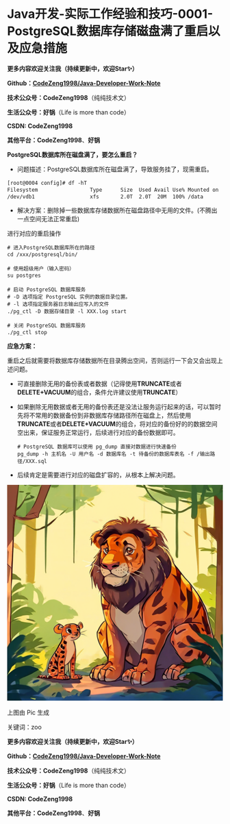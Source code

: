 # Java开发-实际工作经验和技巧-0001-PostgreSQL数据库存储磁盘满了重启以及应急措施

**更多内容欢迎关注我（持续更新中，欢迎Star✨）**

**Github：[CodeZeng1998/Java-Developer-Work-Note](https://github.com/CodeZeng1998/Java-Developer-Work-Note)**

**技术公众号：CodeZeng1998**（纯纯技术文）

**生活公众号：好锅**（Life is more than code）

**CSDN: CodeZeng1998**

**其他平台：CodeZeng1998**、**好锅**





**PostgreSQL数据库所在磁盘满了，要怎么重启？**

* 问题描述：PostgreSQL数据库所在磁盘满了，导致服务挂了，现需重启。

```shell
[root@0004 config]# df -hT
Filesystem                 Type      Size  Used Avail Use% Mounted on
/dev/vdb1                  xfs       2.0T  2.0T  20M  100% /data
```

* 解决方案：删除掉一些数据库存储数据所在磁盘路径中无用的文件。(不腾出一点空间无法正常重启)

进行对应的重启操作

```shell
# 进入PostgreSQL数据库所在的路径
cd /xxx/postgresql/bin/

# 使用超级用户（输入密码）
su postgres

# 启动 PostgreSQL 数据库服务
# -D 选项指定 PostgreSQL 实例的数据目录位置。
# -l 选项指定服务器日志输出应写入的文件
./pg_ctl -D 数据存储目录 -l XXX.log start

# 关闭 PostgreSQL 数据库服务
./pg_ctl stop
```



**应急方案：**

重启之后就需要将数据库存储数据所在目录腾出空间，否则运行一下会又会出现上述问题。

* 可直接删除无用的备份表或者数据（记得使用**TRUNCATE**或者**DELETE+VACUUM**的组合，条件允许建议使用**TRUNCATE**）

* 如果删除无用数据或者无用的备份表还是没法让服务运行起来的话，可以暂时先将不常用的数据备份到非数据库存储路径所在磁盘上，然后使用**TRUNCATE**或者**DELETE+VACUUM**的组合，将对应的备份好的的数据空间空出来，保证服务正常运行，后续进行对应的备份数据即可。

  ```shell
  # PostgreSQL 数据库可以使用 pg_dump 直接对数据进行快速备份
  pg_dump -h 主机名 -U 用户名 -d 数据库名 -t 待备份的数据库表名 -f /输出路径/XXX.sql
  ```

* 后续肯定是需要进行对应的磁盘扩容的，从根本上解决问题。





![](https://github.com/CodeZeng1998/Java-Developer-Work-Note/blob/main/WorkExperience&Skills/image/Java%E5%BC%80%E5%8F%91-%E5%AE%9E%E9%99%85%E5%B7%A5%E4%BD%9C%E7%BB%8F%E9%AA%8C%E5%92%8C%E6%8A%80%E5%B7%A7-0001-PostgreSQL%E6%95%B0%E6%8D%AE%E5%BA%93%E5%AD%98%E5%82%A8%E7%A3%81%E7%9B%98%E6%BB%A1%E4%BA%86%E9%87%8D%E5%90%AF%E4%BB%A5%E5%8F%8A%E5%BA%94%E6%80%A5%E6%8E%AA%E6%96%BD.png?raw=true)

上图由 Pic 生成

关键词：zoo





**更多内容欢迎关注我（持续更新中，欢迎Star✨）**

**Github：[CodeZeng1998/Java-Developer-Work-Note](https://github.com/CodeZeng1998/Java-Developer-Work-Note)**

**技术公众号：CodeZeng1998**（纯纯技术文）

**生活公众号：好锅**（Life is more than code）

**CSDN: CodeZeng1998**

**其他平台：CodeZeng1998**、**好锅**